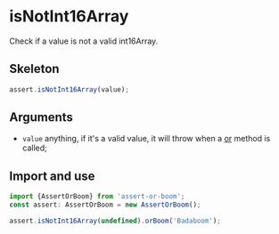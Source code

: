 # isNotInt16Array

Check if a value is not a valid int16Array.

## Skeleton

```ts
assert.isNotInt16Array(value);
```

## Arguments

- `value` anything, if it's a valid value, it will throw when a [or](../or.md) method is called;

## Import and use

```ts
import {AssertOrBoom} from 'assert-or-boom';
const assert: AssertOrBoom = new AssertOrBoom();

assert.isNotInt16Array(undefined).orBoom('Badaboom');
```
